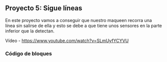 ## Proyecto 5: Sigue líneas

En este proyecto vamos a conseguir que nuestro maqueen recorra una línea sin salirse de ella y esto se debe a que tiene unos sensores en la parte inferior que la detectan.

Vídeo - https://www.youtube.com/watch?v=SLmUyfYCYVU

### Código de bloques

